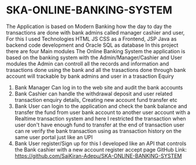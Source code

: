 # SKA-ONLINE-BANKING-SYSTEM
The Application is based on Modern Banking how the day to day the transactions are done with bank admins called manager cashier and user, For this I used Technologies HTML JS CSS as a Frontend, JSP Java as backend code development and Oracle SQL as database In this project there are four Main modules
The Online Banking System the application is based on the banking system with the Admin/Manager/Cashier and User modules the Admin can controll all the records and information and trasactions done using the bank and
all the trasactions done through bank account will trackable by bank admins and user in a trasaction Equiry
1. Bank Manager Can log in to the web site and audit the bank accounts
2. Bank Cashier can handle the withdrawal deposit and user related transaction enquiry details, Creating new account fund transfer etc
3. Bank User can login to the application and check the bank balance and transfer the fund from user bank account to another user account with a Realtime transaction system and here I restricted the transaction when user don't have enough fund to transfer at the end of transaction user can re verify the bank transaction using as transaction history on the same user portal just like an UPI 
4. Bank User register/Sign up for this I developed like an API that controls the Bank cashier with a new account register accept page 
GitHub Link: https://github.com/SaiKiran-Adepu/SKA-ONLINE-BANKING-SYSTEM

